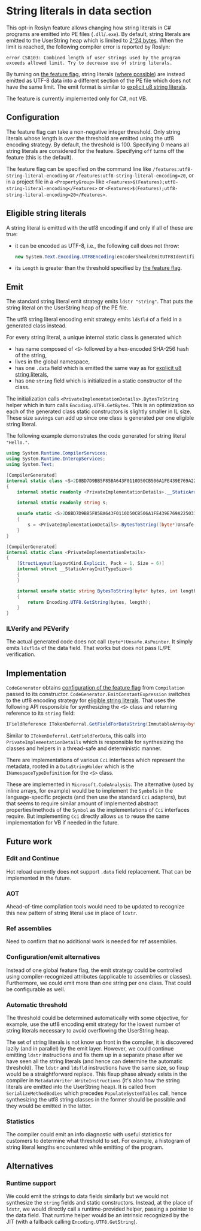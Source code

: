 # String literals in data section

This opt-in Roslyn feature allows changing how string literals in C# programs are emitted into PE files (`.dll`/`.exe`).
By default, string literals are emitted to the UserString heap which is limited to [2^24 bytes](https://github.com/dotnet/roslyn/issues/9852).
When the limit is reached, the following compiler error is reported by Roslyn:

```
error CS8103: Combined length of user strings used by the program exceeds allowed limit. Try to decrease use of string literals.
```

By turning on [the feature flag](#configuration), string literals ([where possible](#eligible-string-literals)) are instead emitted as UTF-8 data into a different section of the PE file
which does not have the same limit. The emit format is similar to [explicit u8 string literals][u8-literals].

The feature is currently implemented only for C#, not VB.

## Configuration

The feature flag can take a non-negative integer threshold. Only string literals whose length is over the threshold are emitted using the utf8 encoding strategy.
By default, the threshold is 100. Specifying 0 means all string literals are considered for the feature. Specifying `off` turns off the feature (this is the default).

The feature flag can be specified on the command line like `/features:utf8-string-literal-encoding` or `/features:utf8-string-literal-encoding=20`,
or in a project file in a `<PropertyGroup>` like `<Features>$(Features);utf8-string-literal-encoding</Features>` or `<Features>$(Features);utf8-string-literal-encoding=20</Features>`.

## Eligible string literals

A string literal is emitted with the utf8 encoding if and only if all of these are true:
- it can be encoded as UTF-8, i.e., the following call does not throw:
  ```cs
  new System.Text.Encoding.UTF8Encoding(encoderShouldEmitUTF8Identifier: false, throwOnInvalidBytes: true).GetBytes(literal)
  ```
- its `Length` is greater than the threshold specified by [the feature flag](#configuration).

## Emit

The standard string literal emit strategy emits `ldstr "string"`.
That puts the string literal on the UserString heap of the PE file.

The utf8 string literal encoding emit strategy emits `ldsfld` of a field in a generated class instead.

For every string literal, a unique internal static class is generated which
- has name composed of `<S>` followed by a hex-encoded SHA-256 hash of the string,
- lives in the global namespace,
- has one `.data` field which is emitted the same way as for [explicit u8 string literals][u8-literals],
- has one `string` field which is initialized in a static constructor of the class.

The initialization calls `<PrivateImplementationDetails>.BytesToString` helper which in turn calls `Encoding.UTF8.GetBytes`.
This is an optimization so each of the generated class static constructors is slightly smaller in IL size.
These size savings can add up since one class is generated per one eligible string literal.

The following example demonstrates the code generated for string literal `"Hello."`.

```cs
using System.Runtime.CompilerServices;
using System.Runtime.InteropServices;
using System.Text;

[CompilerGenerated]
internal static class <S>2D8BD7D9BB5F85BA643F0110D50CB506A1FE439E769A22503193EA6046BB87F7
{
	internal static readonly <PrivateImplementationDetails>.__StaticArrayInitTypeSize=6 f = /* IL: data(48 65 6C 6C 6F 2E) */;

	internal static readonly string s;

	unsafe static <S>2D8BD7D9BB5F85BA643F0110D50CB506A1FE439E769A22503193EA6046BB87F7()
	{
		s = <PrivateImplementationDetails>.BytesToString((byte*)Unsafe.AsPointer(ref f), 6);
	}
}

[CompilerGenerated]
internal static class <PrivateImplementationDetails>
{
    [StructLayout(LayoutKind.Explicit, Pack = 1, Size = 6)]
    internal struct __StaticArrayInitTypeSize=6
    {
    }

    internal unsafe static string BytesToString(byte* bytes, int length)
    {
        return Encoding.UTF8.GetString(bytes, length);
    }
}
```

### ILVerify and PEVerify

The actual generated code does not call `(byte*)Unsafe.AsPointer`.
It simply emits `ldsflda` of the data field.
That works but does not pass IL/PE verification.

## Implementation

`CodeGenerator` obtains [configuration of the feature flag](#configuration) from `Compilation` passed to its constructor.
`CodeGenerator.EmitConstantExpression` switches to the utf8 encoding strategy for [eligible string literals](#eligible-string-literals).
That uses the following API responsible for synthesizing the `<S>` class and returning reference to its `string` field:

```cs
IFieldReference ITokenDeferral.GetFieldForDataString(ImmutableArray<byte> data, SyntaxNode syntaxNode, DiagnosticBag diagnostics)
```

Similar to `ITokenDeferral.GetFieldForData`, this calls into `PrivateImplementationDetails`
which is responsible for synthesizing the classes and helpers in a thread-safe and deterministic manner.

There are implementations of various `Cci` interfaces which represent the metadata,
rooted in a `DataStringHolder` which is the `INamespaceTypeDefinition` for the `<S>` class.

These are implemented in `Microsoft.CodeAnalysis`.
The alternative (used by inline arrays, for example)
would be to implement the `Symbol`s in the language-specific projects (and then use the standard `Cci` adapters),
but that seems to require similar amount of implemented abstract properties/methods of the `Symbol`
as the implementations of `Cci` interfaces require.
But implementing `Cci` directly allows us to reuse the same implementation for VB if needed in the future.

## Future work

### Edit and Continue

Hot reload currently does not support `.data` field replacement.
That can be implemented in the future.

### AOT

Ahead-of-time compilation tools would need to be updated to recognize this new pattern of string literal use in place of `ldstr`.

### Ref assemblies

Need to confirm that no additional work is needed for ref assemblies.

### Configuration/emit alternatives

Instead of one global feature flag, the emit strategy could be controlled using compiler-recognized attributes (applicable to assemblies or classes).
Furthermore, we could emit more than one string per one class. That could be configurable as well.

### Automatic threshold

The threshold could be determined automatically with some objective, for example,
use the utf8 encoding emit strategy for the lowest number of string literals necessary to avoid overflowing the UserString heap.

The set of string literals is not know up front in the compiler, it is discovered lazily (and in parallel) by the emit layer.
However, we could continue emitting `ldstr` instructions and fix them up in a separate phase after we have seen all the string literals
(and hence can determine the automatic threshold).
The `ldstr` and `ldsfld` instructions have the same size, so fixup would be a straightforward replace.
This fixup phase already exists in the compiler in `MetadataWriter.WriteInstructions`
(it's also how the string literals are emitted into the UserString heap).
It is called from `SerializeMethodBodies` which precedes `PopulateSystemTables` call,
hence synthesizing the utf8 string classes in the former should be possible and they would be emitted in the latter.

### Statistics

The compiler could emit an info diagnostic with useful statistics for customers to determine what threshold to set.
For example, a histogram of string literal lengths encountered while emitting of the program.

## Alternatives

### Runtime support

We could emit the strings to data fields similarly but we would not synthesize the `string` fields and static constructors.
Instead, at the place of `ldstr`, we would directly call a runtime-provided helper, passing a pointer to the data field.
That runtime helper would be an intrinsic recognized by the JIT (with a fallback calling `Encoding.UTF8.GetString`).

<!-- links -->
[u8-literals]: https://learn.microsoft.com/en-us/dotnet/csharp/language-reference/proposals/csharp-11.0/utf8-string-literals
